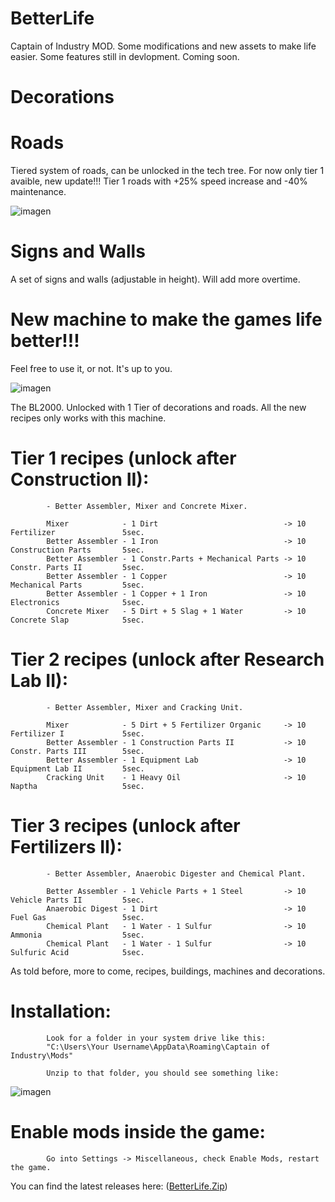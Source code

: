 # BetterLife
Captain of Industry MOD. Some modifications and new assets to make life easier.
Some features still in devlopment. Coming soon.

# Decorations

# Roads

Tiered system of roads, can be unlocked in the tech tree.
For now only tier 1 avaible, new update!!! Tier 1 roads with +25% speed increase and -40% maintenance.

![imagen](https://github.com/Onub3nse/BetterLife/assets/43469130/afafeb6c-890f-4789-825e-282f7f2288fc)


# Signs and Walls

A set of signs and walls (adjustable in height). Will add more overtime.


# New machine to make the games life better!!!

Feel free to use it, or not. It's up to you.

![imagen](https://github.com/Onub3nse/BetterLife/assets/43469130/3309a6c2-9b04-40cb-973f-6e4bc9b9cd7f)

The BL2000. Unlocked with 1 Tier of decorations and roads. All the new recipes only works with this machine.

# Tier 1 recipes (unlock after Construction II):

            - Better Assembler, Mixer and Concrete Mixer.

            Mixer            - 1 Dirt                            -> 10 Fertilizer               5sec.
            Better Assembler - 1 Iron                            -> 10 Construction Parts       5sec.
            Better Assembler - 1 Constr.Parts + Mechanical Parts -> 10 Constr. Parts II         5sec.
            Better Assembler - 1 Copper                          -> 10 Mechanical Parts         5sec.
            Better Assembler - 1 Copper + 1 Iron                 -> 10 Electronics              5sec.
            Concrete Mixer   - 5 Dirt + 5 Slag + 1 Water         -> 10 Concrete Slap            5sec.

# Tier 2 recipes (unlock after Research Lab II):

            - Better Assembler, Mixer and Cracking Unit.

            Mixer            - 5 Dirt + 5 Fertilizer Organic     -> 10 Fertilizer I             5sec.
            Better Assembler - 1 Construction Parts II           -> 10 Constr. Parts III        5sec.
            Better Assembler - 1 Equipment Lab                   -> 10 Equipment Lab II         5sec.
            Cracking Unit    - 1 Heavy Oil                       -> 10 Naptha                   5sec.

# Tier 3 recipes (unlock after Fertilizers II):

            - Better Assembler, Anaerobic Digester and Chemical Plant.

            Better Assembler - 1 Vehicle Parts + 1 Steel         -> 10 Vehicle Parts II         5sec.
            Anaerobic Digest - 1 Dirt                            -> 10 Fuel Gas                 5sec.
            Chemical Plant   - 1 Water - 1 Sulfur                -> 10 Ammonia                  5sec.
            Chemical Plant   - 1 Water - 1 Sulfur                -> 10 Sulfuric Acid            5sec.


As told before, more to come, recipes, buildings, machines and decorations.


# Installation:

            Look for a folder in your system drive like this:
            "C:\Users\Your Username\AppData\Roaming\Captain of Industry\Mods"
            
            Unzip to that folder, you should see something like:

![imagen](https://github.com/Onub3nse/BetterLife/assets/43469130/2ac10a22-69ed-4e40-8abd-822f3463fefd)


# Enable mods inside the game:

            Go into Settings -> Miscellaneous, check Enable Mods, restart the game.

You can find the latest releases here: ([BetterLife.Zip](https://github.com/Onub3nse/BetterLife/releases/download/v0.2.6/BetterLife.zip))

            

            
